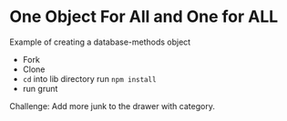 # One Object For All and One for ALL

Example of creating a database-methods object

* Fork
* Clone
* `cd` into lib directory run `npm install`
* run grunt

Challenge: Add more junk to the drawer with category.
